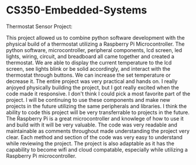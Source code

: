 # CS350-Embedded-Systems

Thermostat Sensor Project:
   

This project allowed us to combine python software development with the physical build of a thermostat utilizing a Raspberry Pi Microcontroller. The python software, microcontroller, peripheral components, lcd screen, led lights, wiring, circuit, and breadboard all came together and created a thermostat. We are able to display the current temperature to the lcd screen, see lights blink or be solid accordingly, and interact with the thermostat through buttons. We can increase the set temperature or decrease it. The entire project was very practical and hands on. I really anjoyed physically building the project, but I got really excited when the code made it responsive. I don't think I could pick a most favorite part of the project. I will be continuing to use these components and make new projects in the future utilizing the same peripherals and libraries. I think the ability to code this project will be very transferrable to projects in the future. The Raspberry Pi is a great microcontroller and knowlege of how to use it and build with it will be very valuable. The code was very readable and maintainable as comments throughout made understanding the project very clear. Each method and section of the code was very easy to understand while reviewing the project. The project is also adaptable as it has the capability to become wifi and cloud compatable, especially while utilizing a Raspberry Pi microcontroller.  
